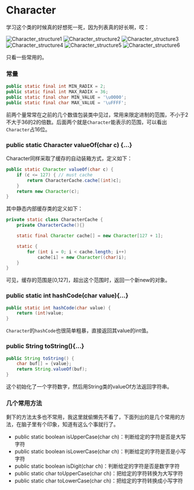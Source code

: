 # Character
学习这个类的时候真的好想死一死，因为列表真的好长啊，哎：

![Character_structure1](http://ovn0i3kdg.bkt.clouddn.com/1.png?imageView/2/w/400/q/90)
![Character_structure2](http://ovn0i3kdg.bkt.clouddn.com/2.png?imageView/2/w/400/q/90)
![Character_structure3](http://ovn0i3kdg.bkt.clouddn.com/3.png?imageView/2/w/400/q/10)
![Character_structure4](http://ovn0i3kdg.bkt.clouddn.com/4.png?imageView/2/w/400/q/40)
![Character_structure5](http://ovn0i3kdg.bkt.clouddn.com/5.png?imageView/2/w/400/q/40)
![Character_structure6](http://ovn0i3kdg.bkt.clouddn.com/6.png?imageView/2/w/400/q/40)

只看一些常用的。

### 常量
```java
public static final int MIN_RADIX = 2;
public static final int MAX_RADIX = 36;
public static final char MIN_VALUE = '\u0000';
public static final char MAX_VALUE = '\uFFFF';
```
前两个量常常在之前的几个数值包装类中见过，常用来限定进制的范围，不小于2不大于36的2的倍数。后面两个就是`Character`能表示的范围，可以看出`Character`占16位。


### public static Character valueOf(char c) {...}
Character同样采取了缓存的自动装箱方式，定义如下：
```java
public static Character valueOf(char c) {
    if (c <= 127) { // must cache
        return CharacterCache.cache[(int)c];
    }
    return new Character(c);
}
```
其中静态内部缓存类的定义如下：
```java
private static class CharacterCache {
    private CharacterCache(){}

    static final Character cache[] = new Character[127 + 1];

    static {
        for (int i = 0; i < cache.length; i++)
            cache[i] = new Character((char)i);
    }
}
```
可见，缓存的范围是[0,127]，超出这个范围时，返回一个新new的对象。

### public static int hashCode(char value){...}
```java
public static int hashCode(char value) {
    return (int)value;
}
```
`Character`的`hashCode`也很简单粗暴，直接返回其value的int值。

### public String toString(){...}
```java
public String toString() {
    char buf[] = {value};
    return String.valueOf(buf);
}
```
这个初始化了一个字符数字，然后用String类的valueOf方法返回字符串。


### 几个常用方法
剩下的方法太多也不常用，我这里就偷懒先不看了，下面列出的是几个常用的方法，在脑子里有个印象，知道有这么个事就行了。

* public static boolean isUpperCase(char ch)：判断给定的字符是否是大写字符
* public static boolean isLowerCase(char ch)：判断给定的字符是否是小写字符
* public static boolean isDigit(char ch)：判断给定的字符是否是数字字符
* public static char toUpperCase(char ch)：把给定的字符转换为大写字符   
* public static char toLowerCase(char ch)：把给定的字符转换成小写字符

